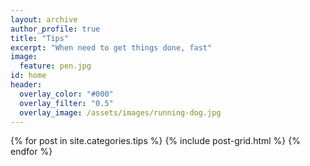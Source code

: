 ```yaml
---
layout: archive
author_profile: true
title: "Tips"
excerpt: "When need to get things done, fast"
image:
  feature: pen.jpg
id: home
header:
  overlay_color: "#000"
  overlay_filter: "0.5"
  overlay_image: /assets/images/running-dog.jpg
---
```


<div class="tiles">
{% for post in site.categories.tips %}
  {% include post-grid.html %}
{% endfor %}
</div><!-- /.tiles -->